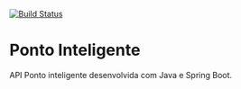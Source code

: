 [![Build Status](https://travis-ci.org/alissonf27/ponto-inteligente-api.svg?branch=master)](https://travis-ci.org/alissonf27/ponto-inteligente-api)
# Ponto Inteligente
API Ponto inteligente desenvolvida com Java e Spring Boot.